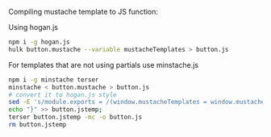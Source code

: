 Compiling mustache template to JS function:

Using hogan.js
```sh
npm i -g hogan.js
hulk button.mustache --variable mustacheTemplates > button.js
```


For templates that are not using partials use minstache.js
```sh
npm i -g minstache terser
minstache < button.mustache > button.js
# convert it to hogan.js style
sed -E 's/module.exports = /(window.mustacheTemplates = window.mustacheTemplates || {})["button"] = { render: /' button.js > button.jstemp
echo "}" >> button.jstemp;
terser button.jstemp -mc -o button.js
rm button.jstemp
```